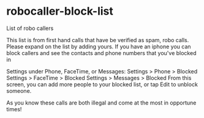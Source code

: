 # robocaller-block-list
List of robo callers



This list is from first hand calls that have be verified as spam, robo calls.   Please expand on the list by adding yours.
If you have an iphone you can block callers and see the contacts and phone numbers that you've blocked in 

Settings under Phone, FaceTime, or Messages:
Settings > Phone > Blocked
Settings > FaceTime > Blocked
Settings > Messages > Blocked
From this screen, you can add more people to your blocked list, or tap Edit to unblock someone.

As you know these calls are both illegal and come at the most in opportune times! 
